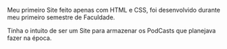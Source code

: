 Meu primeiro Site feito apenas com HTML e CSS, foi desenvolvido durante meu primeiro semestre de Faculdade.

Tinha o intuito de ser um Site para armazenar os PodCasts que planejava fazer na época.
